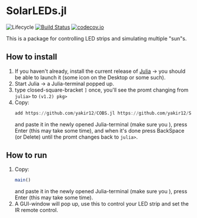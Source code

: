 # SolarLEDs.jl

![Lifecycle](https://img.shields.io/badge/lifecycle-experimental-orange.svg)<!--
![Lifecycle](https://img.shields.io/badge/lifecycle-maturing-blue.svg)
![Lifecycle](https://img.shields.io/badge/lifecycle-stable-green.svg)
![Lifecycle](https://img.shields.io/badge/lifecycle-retired-orange.svg)
![Lifecycle](https://img.shields.io/badge/lifecycle-archived-red.svg)
![Lifecycle](https://img.shields.io/badge/lifecycle-dormant-blue.svg) -->
[![Build Status](https://travis-ci.com/yakir12/SolarLEDs.jl.svg?branch=master)](https://travis-ci.com/yakir12/SolarLEDs.jl)
[![codecov.io](http://codecov.io/github/yakir12/SolarLEDs.jl/coverage.svg?branch=master)](http://codecov.io/github/yakir12/SolarLEDs.jl?branch=master)

This is a package for controlling LED strips and simulating multiple "sun"s. 


## How to install
1. If you haven't already, install the current release of [Julia](https://julialang.org/downloads/) -> you should be able to launch it (some icon on the Desktop or some such).
2. Start Julia -> a Julia-terminal popped up.
3. type closed-square-bracket `]` once, you'll see the promt changing from `julia>` to `(v1.2) pkg>`
3. Copy: 
   ```julia
   add https://github.com/yakir12/COBS.jl https://github.com/yakir12/SolarLEDs.jl
   ```
   and paste it in the newly opened Julia-terminal (make sure you ), press Enter (this may take some time), and when it's done press BackSpace (or Delete) until the promt changes back to `julia>`.

## How to run
1. Copy: 
   ```julia
   main()
   ```
   and paste it in the newly opened Julia-terminal (make sure you ), press Enter (this may take some time).
2. A GUI-window will pop up, use this to control your LED strip and set the IR remote control.
